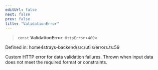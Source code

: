 ```yaml
---
editUrl: false
next: false
prev: false
title: "ValidationError"
---
```


> `const` **ValidationError**: `HttpError`\<`400`\>

Defined in: home4strays-backend/src/utils/errors.ts:59

Custom HTTP error for data validation failures.
Thrown when input data does not meet the required format or constraints.
